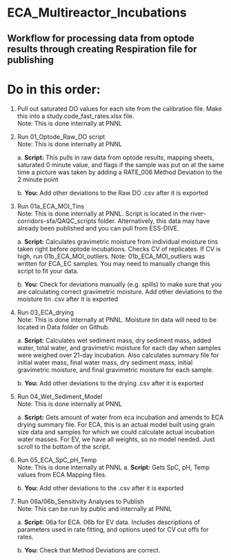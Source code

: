 # ECA_Multireactor_Incubations

## Workflow for processing data from optode results through creating Respiration file for publishing

# Do in this order:

1. Pull out saturated DO values for each site from the calibration file. Make this into a study.code_fast_rates.xlsx file.\
     Note: This is done internally at PNNL

2. Run 01_Optode_Raw_DO script\
   Note: This is done internally at PNNL

   a. **Script:** This pulls in raw data from optode results, mapping sheets, saturated 0 minute value, and flags if the sample was put on at the same time a picture was taken by adding a RATE_006 Method Deviation to the 2 minute point

   b. **You:** Add other deviations to the Raw DO .csv after it is exported

3. Run 01a_ECA_MOI_Tins\
   Note: This is done internally at PNNL. Script is located in the river-corridors-sfa/QAQC_scripts folder. Alternatively, this data may have already been published and you can pull from ESS-DIVE.
   
   a. **Script:** Calculates gravimetric moisture from individual moisture tins taken right before optode incubations. Checks CV of replicates. If CV is high, run 01b_ECA_MOI_outliers.
       Note: 01b_ECA_MOI_outliers was written for ECA_EC samples. You may need to manually change this script to fit your data.
   
   b. **You:** Check for deviations manually (e.g. spills) to make sure that you are calculating correct gravimetric moisture. Add other deviations to the moisture tin .csv after it is exported

4. Run 03_ECA_drying\
   Note: This is done internally at PNNL. Moisture tin data will need to be located in Data folder on Github.
   
   a. **Script:** Calculates wet sediment mass, dry sediment mass, added water, total water, and gravimetric moisture for each day when samples were weighed over 21-day incubation. Also calculates summary file for initial water mass, final water mass, dry sediment mass, initial gravimetric moisture, and final gravimetric moisture for each sample.

   b. **You:** Add other deviations to the drying .csv after it is exported

5. Run 04_Wet_Sediment_Model\
   Note: This is done internally at PNNL
   
   a. **Script:** Gets amount of water from eca incubation and amends to ECA drying summary file. For ECA, this is an actual model built using grain size data and samples for which we could calculate actual incubation water masses. For EV, we have all weights, so no model needed. Just scroll to the bottom of the script. 

6. Run 05_ECA_SpC_pH_Temp\
   Note: This is done internally at PNNL
   a. **Script:** Gets SpC, pH, Temp values from ECA Mapping files.

   b. **You:** Add other deviations to the .csv after it is exported

7. Run 06a/06b_Sensitivity Analyses to Publish\
   Note: This can be run by public and internally at PNNL
   
   a. **Script:** 06a for ECA. 06b for EV data. Includes descriptions of parameters used in rate fitting, and options used for CV cut offs for rates.

   b. **You:** Check that Method Deviations are correct. 
